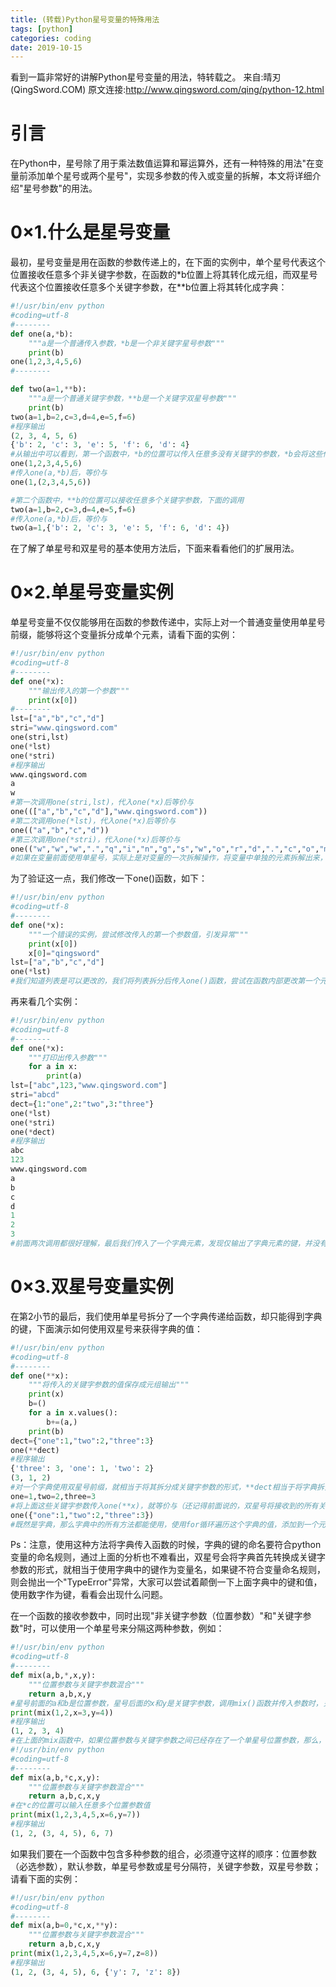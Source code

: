 ```yaml
---
title: (转载)Python星号变量的特殊用法
tags: [python]
categories: coding 
date: 2019-10-15
---
```


看到一篇非常好的讲解Python星号变量的用法，特转载之。
来自:晴刃(QingSword.COM)
原文连接:http://www.qingsword.com/qing/python-12.html

# 引言
在Python中，星号除了用于乘法数值运算和幂运算外，还有一种特殊的用法"在变量前添加单个星号或两个星号"，实现多参数的传入或变量的拆解，本文将详细介绍"星号参数"的用法。

# 0×1.什么是星号变量
最初，星号变量是用在函数的参数传递上的，在下面的实例中，单个星号代表这个位置接收任意多个非关键字参数，在函数的*b位置上将其转化成元组，而双星号代表这个位置接收任意多个关键字参数，在**b位置上将其转化成字典：
```python
#!/usr/bin/env python
#coding=utf-8
#--------
def one(a,*b):
    """a是一个普通传入参数，*b是一个非关键字星号参数"""
    print(b)
one(1,2,3,4,5,6)
#--------

def two(a=1,**b):
    """a是一个普通关键字参数，**b是一个关键字双星号参数"""
    print(b)
two(a=1,b=2,c=3,d=4,e=5,f=6)
#程序输出
(2, 3, 4, 5, 6)
{'b': 2, 'c': 3, 'e': 5, 'f': 6, 'd': 4}
#从输出中可以看到，第一个函数中，*b的位置可以传入任意多没有关键字的参数，*b会将这些传入参数转化成一个元组，下面的调用
one(1,2,3,4,5,6)
#传入one(a,*b)后，等价与
one(1,(2,3,4,5,6))

#第二个函数中，**b的位置可以接收任意多个关键字参数，下面的调用
two(a=1,b=2,c=3,d=4,e=5,f=6)
#传入one(a,*b)后，等价与
two(a=1,{'b': 2, 'c': 3, 'e': 5, 'f': 6, 'd': 4})
```
在了解了单星号和双星号的基本使用方法后，下面来看看他们的扩展用法。

# 0×2.单星号变量实例
单星号变量不仅仅能够用在函数的参数传递中，实际上对一个普通变量使用单星号前缀，能够将这个变量拆分成单个元素，请看下面的实例：
```python
#!/usr/bin/env python
#coding=utf-8
#--------
def one(*x):
    """输出传入的第一个参数"""
    print(x[0])
#--------
lst=["a","b","c","d"]
stri="www.qingsword.com"
one(stri,lst)
one(*lst)
one(*stri)
#程序输出
www.qingsword.com
a
w
#第一次调用one(stri,lst)，代入one(*x)后等价与
one((["a","b","c","d"],"www.qingsword.com"))
#第二次调用one(*lst)，代入one(*x)后等价与
one(("a","b","c","d"))
#第三次调用one(*stri)，代入one(*x)后等价与
one(("w","w","w",".","q","i","n","g","s","w","o","r","d",".","c","o","m"))
#如果在变量前面使用单星号，实际上是对变量的一次拆解操作，将变量中单独的元素拆解出来，然后依次传入one()函数，而传入one()函数后，one()函数会将这些传入的单个元素保存成一个元组，这就是为什么我们 print(x[0])能够提取第一个元素的原因
```
为了验证这一点，我们修改一下one()函数，如下：
```python
#!/usr/bin/env python
#coding=utf-8
#--------
def one(*x):
    """一个错误的实例，尝试修改传入的第一个参数值，引发异常"""
    print(x[0])
    x[0]="qingsword"
lst=["a","b","c","d"]
one(*lst)
#我们知道列表是可以更改的，我们将列表拆分后传入one()函数，尝试在函数内部更改第一个元素的值，结果触发了"TypeError"异常，大家可以自己尝试下，出现这种结果的原因上面已经说明，不论传入的参数的原始类型是什么，one(*x)在*x的位置接收这些传入的参数后，都会将其保存成"元组"，而元组是不能改变的
```
再来看几个实例：
```python
#!/usr/bin/env python
#coding=utf-8
#--------
def one(*x):
    """打印出传入参数"""
    for a in x:
        print(a)
lst=["abc",123,"www.qingsword.com"]
stri="abcd"
dect={1:"one",2:"two",3:"three"}
one(*lst)
one(*stri)
one(*dect)
#程序输出
abc
123
www.qingsword.com
a
b
c
d
1
2
3
#前面两次调用都很好理解，最后我们传入了一个字典元素，发现仅输出了字典元素的键，并没有包含值，实际上，单星号是无法读取到字典中的值的，永远只会读取到字典中的键，如果想读取到字典中的值，需要使用双星号
```
# 0×3.双星号变量实例
在第2小节的最后，我们使用单星号拆分了一个字典传递给函数，却只能得到字典的键，下面演示如何使用双星号来获得字典的值：
```python
#!/usr/bin/env python
#coding=utf-8
#--------
def one(**x):
    """将传入的关键字参数的值保存成元组输出"""
    print(x)
    b=()
    for a in x.values():
        b+=(a,)
    print(b)
dect={"one":1,"two":2,"three":3}
one(**dect)
#程序输出
{'three': 3, 'one': 1, 'two': 2}
(3, 1, 2)
#对一个字典使用双星号前缀，就相当于将其拆分成关键字参数的形式，**dect相当于将字典拆分成下面这种样子
one=1,two=2,three=3
#将上面这些关键字参数传入one(**x)，就等价与（还记得前面说的，双星号将接收到的所有关键字参数都保存成一个字典吧）
one({"one":1,"two":2,"three":3})
#既然是字典，那么字典中的所有方法都能使用，使用for循环遍历这个字典的值，添加到一个元组中，最后打印出这个元组
```
Ps：注意，使用这种方法将字典传入函数的时候，字典的键的命名要符合python变量的命名规则，通过上面的分析也不难看出，双星号会将字典首先转换成关键字参数的形式，就相当于使用字典中的键作为变量名，如果键不符合变量命名规则，则会抛出一个"TypeError"异常，大家可以尝试着颠倒一下上面字典中的键和值，使用数字作为键，看看会出现什么问题。

在一个函数的接收参数中，同时出现"非关键字参数（位置参数）"和"关键字参数"时，可以使用一个单星号来分隔这两种参数，例如：
```python
#!/usr/bin/env python
#coding=utf-8
#--------
def mix(a,b,*,x,y):
    """位置参数与关键字参数混合"""
    return a,b,x,y
#星号前面的a和b是位置参数，星号后面的x和y是关键字参数，调用mix()函数并传入参数时，关键字参数一定要使用"变量名=值"的形式传入数据，如果同位置参数一样传入数据，就会引发一个TypeError异常
print(mix(1,2,x=3,y=4))
#程序输出
(1, 2, 3, 4)
#在上面的mix函数中，如果位置参数与关键字参数之间已经存在了一个单星号位置参数，那么，这个参数后面的就都是关键字参数，也不需要再使用星号来分隔他们了，例如
#!/usr/bin/env python
#coding=utf-8
#--------
def mix(a,b,*c,x,y):
    """位置参数与关键字参数混合"""
    return a,b,c,x,y
#在*c的位置可以输入任意多个位置参数值
print(mix(1,2,3,4,5,x=6,y=7))
#程序输出
(1, 2, (3, 4, 5), 6, 7)
```
如果我们要在一个函数中包含多种参数的组合，必须遵守这样的顺序：位置参数（必选参数），默认参数，单星号参数或星号分隔符，关键字参数，双星号参数；请看下面的实例：
```python
#!/usr/bin/env python
#coding=utf-8
#--------
def mix(a,b=0,*c,x,**y):
    """位置参数与关键字参数混合"""
    return a,b,c,x,y
print(mix(1,2,3,4,5,x=6,y=7,z=8))
#程序输出
(1, 2, (3, 4, 5), 6, {'y': 7, 'z': 8})
```
